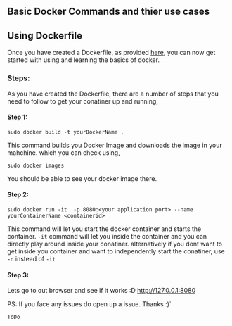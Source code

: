## Basic Docker Commands and thier use cases

## Using Dockerfile

Once you have created a Dockerfile, as provided [here](https://github.com/akasranjan005/docker-k8s/blob/master/Dockerfile), you can now get started with using and learning the basics of docker.

### Steps:

As you have created the Dockerfile, there are a number of steps that you need to follow to get your conatiner up and running,

#### Step 1:

  ```
  sudo docker build -t yourDockerName .
  ```
  
 This command builds you Docker Image and downloads the image in your mahchine. which you can check using,
  
  ```
  sudo docker images
  ```

  You should be able to see your docker image there.

#### Step 2:

  ```
  sudo docker run -it  -p 8080:<your application port> --name yourContainerName <containerid>
  ```

  This command will let you start the docker container and starts the container. `-it` command will let you inside the container and you can directly play around inside your conatiner. alternatively if you dont want to get inside you container and want to independently start the conatiner, use `-d` instead of `-it`

#### Step 3:

Lets go to out browser and see if it works :D http://127.0.0.1:8080

PS: If you face any issues do open up a issue. Thanks :)` 


```
ToDo
```
